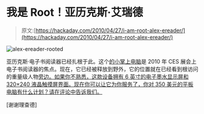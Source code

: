 # 我是 Root！亚历克斯·艾瑞德

> 原文:[https://hackaday.com/2010/04/27/i-am-root-alex-ereader/](https://hackaday.com/2010/04/27/i-am-root-alex-ereader/)

![](../Images/4e41be51ef2af9ce792cec982a985474.png "alex-ereader-rooted")

亚历克斯·电子书阅读器已经扎根于此。这个[的小掌上电脑](https://www.springdesign.com/us/index.action)是 2010 年 CES 展会上电子书阅读器的焦点。现在，它已经被释放到野外，它的位置就在已经看到根访问的重量级人物[旁边。如果你不熟悉，这款设备拥有 6 英寸的电子墨水显示屏和 320×240 液晶触摸屏界面。现在你可以让它为你服务了，你对 350 美元的平板电脑有什么计划？请在评论中告诉我们。](http://hackaday.com/2009/12/23/nook-rooted-without-being-opened/)

[谢谢理查德]
